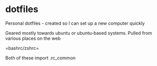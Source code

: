 dotfiles
========

Personal dotfiles - created so I can set up a new computer quickly

Geared mostly towards ubuntu or ubuntu-based systems. Pulled from various places on the web

=bashrc/zshrc=

Both of these import .rc_common
